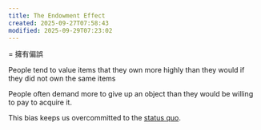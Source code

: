 ```yaml
---
title: The Endowment Effect
created: 2025-09-27T07:58:43
modified: 2025-09-29T07:23:02
---
```

= 擁有偏誤

People tend to value items that they own more highly than they would if they did not own the same items

People often demand more to give up an object than they would be willing to pay to acquire it.

This bias keeps us overcommitted to the [status quo](the-present-bias.md).
